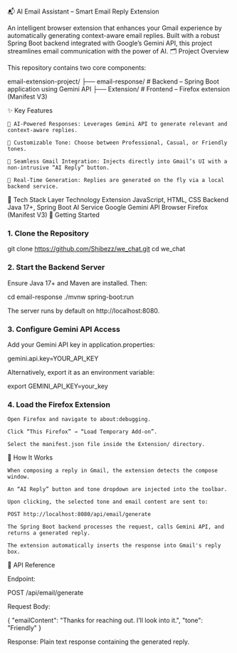 📬 AI Email Assistant – Smart Email Reply Extension

An intelligent browser extension that enhances your Gmail experience by automatically generating context-aware email replies. Built with a robust Spring Boot backend integrated with Google’s Gemini API, this project streamlines email communication with the power of AI.
🗂️ Project Overview

This repository contains two core components:

email-extension-project/
├── email-response/      # Backend – Spring Boot application using Gemini API
├── Extension/           # Frontend – Firefox extension (Manifest V3)

✨ Key Features

    🧠 AI-Powered Responses: Leverages Gemini API to generate relevant and context-aware replies.

    🎨 Customizable Tone: Choose between Professional, Casual, or Friendly tones.

    📎 Seamless Gmail Integration: Injects directly into Gmail’s UI with a non-intrusive “AI Reply” button.

    🔄 Real-Time Generation: Replies are generated on the fly via a local backend service.

🧰 Tech Stack
Layer	Technology
Extension	JavaScript, HTML, CSS
Backend	Java 17+, Spring Boot
AI Service	Google Gemini API
Browser	Firefox (Manifest V3)
🚀 Getting Started
### 1. Clone the Repository

git clone https://github.com/Shibezz/we_chat.git
cd we_chat

### 2. Start the Backend Server

Ensure Java 17+ and Maven are installed. Then:

cd email-response
./mvnw spring-boot:run

The server runs by default on http://localhost:8080.
### 3. Configure Gemini API Access

Add your Gemini API key in application.properties:

gemini.api.key=YOUR_API_KEY

Alternatively, export it as an environment variable:

export GEMINI_API_KEY=your_key

### 4. Load the Firefox Extension

    Open Firefox and navigate to about:debugging.

    Click “This Firefox” → “Load Temporary Add-on”.

    Select the manifest.json file inside the Extension/ directory.

🔁 How It Works

    When composing a reply in Gmail, the extension detects the compose window.

    An “AI Reply” button and tone dropdown are injected into the toolbar.

    Upon clicking, the selected tone and email content are sent to:

    POST http://localhost:8080/api/email/generate

    The Spring Boot backend processes the request, calls Gemini API, and returns a generated reply.

    The extension automatically inserts the response into Gmail's reply box.

🧪 API Reference

Endpoint:

POST /api/email/generate

Request Body:

{
  "emailContent": "Thanks for reaching out. I’ll look into it.",
  "tone": "Friendly"
}

Response:
Plain text response containing the generated reply.
